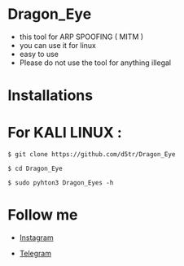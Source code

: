 # Dragon_Eye

* this tool for ARP SPOOFING ( MITM )
* you can use it for linux 
* easy to use 
* Please do not use the tool for anything illegal

# Installations 

# For KALI LINUX :

```
$ git clone https://github.com/d5tr/Dragon_Eye
```

```
$ cd Dragon_Eye
```

```
$ sudo pyhton3 Dragon_Eyes -h
```


# Follow me 

* [Instagram](https://instagram.com/d_5tr)



* [Telegram](https://t.me/d5tr_Cyber)
